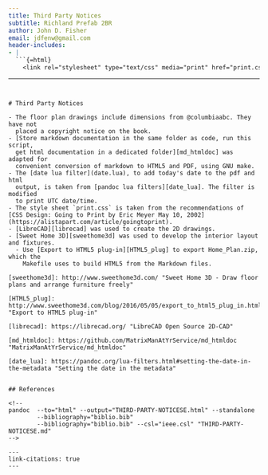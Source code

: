 ```yaml
---
title: Third Party Notices
subtitle: Richland Prefab 2BR
author: John D. Fisher
email: jdfenw@gmail.com
header-includes:
- |
  ```{=html}
    <link rel="stylesheet" type="text/css" media="print" href="print.css" />
  ```
---
```


# Third Party Notices

- The floor plan drawings include dimensions from @columbiaabc. They have not
  placed a copyright notice on the book.
- [Store markdown documentation in the same folder as code, run this script,
  get html documentation in a dedicated folder][md_htmldoc] was adapted for
  convenient conversion of markdown to HTML5 and PDF, using GNU make.
- The [date lua filter](date.lua), to add today's date to the pdf and html
  output, is taken from [pandoc lua filters][date_lua]. The filter is modified
  to print UTC date/time.
- The style sheet `print.css` is taken from the recommendations of [CSS Design: Going to Print by Eric Meyer May 10, 2002](https://alistapart.com/article/goingtoprint).
- [LibreCAD][librecad] was used to create the 2D drawings.
- [Sweet Home 3D][sweethome3d] was used to develop the interior layout and fixtures.
  - Use [Export to HTML5 plug-in][HTML5_plug] to export Home_Plan.zip, which the
    Makefile uses to build HTML5 from the Markdown files.

[sweethome3d]: http://www.sweethome3d.com/ "Sweet Home 3D - Draw floor plans and arrange furniture freely"

[HTML5_plug]: http://www.sweethome3d.com/blog/2016/05/05/export_to_html5_plug_in.html "Export to HTML5 plug-in"

[librecad]: https://librecad.org/ "LibreCAD Open Source 2D-CAD"

[md_htmldoc]: https://github.com/MatrixManAtYrService/md_htmldoc "MatrixManAtYrService/md_htmldoc"

[date_lua]: https://pandoc.org/lua-filters.html#setting-the-date-in-the-metadata "Setting the date in the metadata"


## References

<!--
pandoc  --to="html" --output="THIRD-PARTY-NOTICESE.html" --standalone
        --bibliography="biblio.bib"
        --bibliography="biblio.bib" --csl="ieee.csl" "THIRD-PARTY-NOTICESE.md"
-->

---
link-citations: true
---
